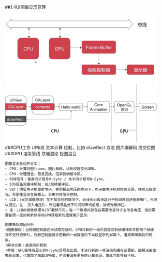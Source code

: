 ##1.4UI图像显示原理

![](/img/ui-7.png)
![](/img/ui-8.png)
###CPU工作
UI布局
文本计算
绘制，比如 drawRect 方法
图片编解码
提交位图
###GPU 渲染管线
纹理渲染
视图混合

```
图像显示各组件分工：
~ CPU：计算视图frame，图片解码，绘制纹理交给GPU。
~ GPU：纹理混合，顶点变换，渲染到帧缓冲区。
~ 时钟信号：垂直同步信号V-Sync / 水平同步信号H-Sync。
~ iOS设备双缓冲机制：前/后帧缓冲区。
~ CRT：阴极电子枪发射电子，在阴极高电压的作用下，电子由电子枪射向荧光屏，使荧光粉发光，将图像显示在屏幕上。采用时钟信号控制。
~ LCD：（光学成像原理）在不加电压的情况下，光线会沿着液晶分子的间隙前进旋转90°，光可以通过。在  加入电压后，光沿着液晶分子的间隙直线前进，被滤光板挡住。
~ 注：LCD的成像原理与CRT截然不同，每一个像素的颜色在需要改变时才去改变电压，但扔需要按照一定的刷新频率向GPU获取新的图像用于显示。
```

```
图像撕裂原因分析
•图像撕裂：当视频控制器还未读取完成时，GPU将新的一帧内容提交到帧缓冲区并把两个帧缓冲区进行更新后，视频控制器就会把新的一帧数据的下半段显示到屏幕上，造成画面撕裂的现象。
•解决方案：垂直同步机制
•弊端：GPU会等待显示的V-Sync信号发出后，才进行新的一帧渲染和缓存区更新。能解决画面撕裂现象，也增加了画面流畅度，但需要消耗更多的计算资源，由此可能导致卡顿。

```
